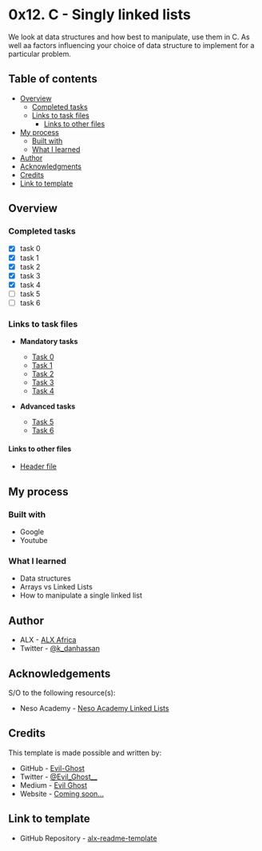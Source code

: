 # 0x12. C - Singly linked lists

We look at data structures and how best to manipulate, use them in C. As well aa factors influencing your choice of data structure to implement for a particular problem.

## Table of contents

 
- [Overview](#overview)
  - [Completed tasks](#completed-tasks)
  - [Links to task files](#links-to-task-files)
    - [Links to other files](#links-to-other-files)
- [My process](#my-process)
  - [Built with](#built-with)
  - [What I learned](#what-i-learned)
- [Author](#author)
- [Acknowledgments](#acknowledgements)
- [Credits](#credits)
- [Link to template](#link-to-template)

## Overview

### Completed tasks

- [x] task 0
- [x] task 1
- [x] task 2
- [x] task 3
- [x] task 4
- [ ] task 5
- [ ] task 6

### Links to task files

- **Mandatory tasks**
  - [Task 0][Task 0]
  - [Task 1][Task 1]
  - [Task 2][Task 2]
  - [Task 3][Task 3]
  - [Task 4][Task 4]


- **Advanced tasks**
  - [Task 5][Task 5]
  - [Task 6][Task 6]

#### Links to other files
  - [Header file][Header file]


[Task 0]: ./0-print_list.c
[Task 1]: ./1-list_len.c
[Task 2]: ./2-add_node.c
[Task 3]: ./3-add_node_end.c
[Task 4]: ./4-free_list.c
[Task 5]: ./
[Task 6]: ./
[Header file]: ./lists.h


## My process

### Built with
- Google
- Youtube

### What I learned
- Data structures
- Arrays vs Linked Lists
- How to manipulate a single linked list

## Author

- ALX - [ALX Africa](https://www.alxafrica.com)
- Twitter - [@k\_danhassan](https://twitter.com/k_danhassan)

## Acknowledgements
S/O to the following resource(s):

- Neso Academy - [Neso Academy Linked Lists](https://youtube.com/playlist?list=PLpYOpjNLz0aGIL9xaFHbw16uEmFxzy2rs&si=vkKuZDq31htRzaC_)

## Credits

This template is made possible and written by:
- GitHub - [Evil-Ghost](https://github.com/Evil-Ghost)
- Twitter - [@Evil\_Ghost\_\_](https://www.twitter.com/evil_ghost__)
- Medium - [Evil Ghost](https://medium.com/@evilghost)
- Website - [Coming soon...](#)

## Link to template

- GitHub Repository - [alx-readme-template](https://github.com/Evil-Ghost/alx-readme-template)
